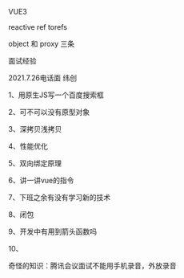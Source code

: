 VUE3

reactive ref torefs

object 和 proxy 三条

面试经验









2021.7.26电话面   纬创

1、用原生JS写一个百度搜索框

2、可不可以没有原型对象

3、深拷贝浅拷贝

4、性能优化

5、双向绑定原理

6、讲一讲vue的指令

7、下班之余有没有学习新的技术

8、闭包

9、开发中有用到箭头函数吗

10、

奇怪的知识：腾讯会议面试不能用手机录音，外放录音